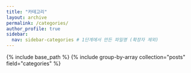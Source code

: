 ```yaml
---
title: "카테고리"
layout: archive
permalink: /categories/
author_profile: true
sidebar:
  nav: sidebar-categories # 1단계에서 만든 파일명 (확장자 제외)
---
```


{% include base_path %}
{% include group-by-array collection="posts" field="categories" %}